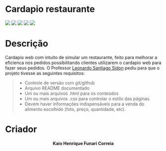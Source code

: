 # Cardapio restaurante

<img align="" src="https://img.shields.io/badge/CSS3-1572B6?style=for-the-badge&logo=css3&logoColor=white">
<img align="" src="https://img.shields.io/badge/HTML5-E34F26?style=for-the-badge&logo=html5&logoColor=white">
<img align="" src="https://img.shields.io/badge/VSCode-0078D4?style=for-the-badge&logo=visual%20studio%20code&logoColor=white">
<img align="" src="https://img.shields.io/badge/GitHub-100000?style=for-the-badge&logo=github&logoColor=white">
<img align="" src="https://img.shields.io/badge/GIT-E44C30?style=for-the-badge&logo=git&logoColor=white ">

# Descrição
 Cardapio web com intuito de simular um restaurante, feito para melhorar a eficienca nos pedidos possibilitando clientes utilizarem o cardapio web para fazer seus pedidos.
  O Professor [Leonardo Santiago Sidon](https://github.com/LeonardoRochaMarista) pediu para que o projeto tivesse as seguintes requisitos:

>* Controle de versão com git/github
>* Arquivo README documentado
>* Um ou mais arquivos .html para os conteúdos
>* Um ou mais arquivos .css para controlar o estilo das páginas.
>* Devem haver informações indispensáveis para a venda do alimento escolhido (foto, preço, quantidade, etc).

# Criador
<h4 href=https://github.com/kaiohen style="text-align: center;">Kaio Henrique Funari Correia</h4>




